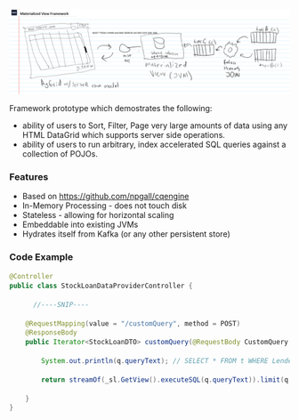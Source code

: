 ![Diagram](/docs/occ-materialized-view.png)

Framework prototype which demostrates the following:
 - ability of users to Sort, Filter, Page very large amounts of data using any HTML DataGrid which supports server side operations.
 - ability of users to run arbitrary, index accelerated SQL queries against a collection of POJOs.
 
### Features
* Based on https://github.com/npgall/cqengine 
* In-Memory Processing - does not touch disk
* Stateless - allowing for horizontal scaling
* Embeddable into existing JVMs 
* Hydrates itself from Kafka (or any other persistent store)

### Code Example
```java
@Controller
public class StockLoanDataProviderController {
      
      //----SNIP----
      
    @RequestMapping(value = "/customQuery", method = POST)
    @ResponseBody
    public Iterator<StockLoanDTO> customQuery(@RequestBody CustomQuery q) throws Exception {

        System.out.println(q.queryText); // SELECT * FROM t WHERE Lender LIKE 'Gold%' ORDER BY LoanQty DESC

        return streamOf(_sl.GetView().executeSQL(q.queryText)).limit(q.limit.orElse(10000)).iterator();

    } 
}
```
   
